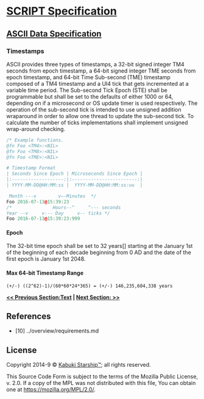 # [SCRIPT Specification](../readme.md)

## [ASCII Data Specification](readme.md)

### Timestamps

ASCII provides three types of timestamps, a 32-bit signed integer TM4 seconds from epoch timestamp, a 64-bit signed integer TME seconds from epoch timestamp, and 64-bit Time Sub-second (TME) timestamp composed of a TM4 timestamp and a UI4 tick that gets incremented at a variable time period. The Sub-second Tick Epoch (STE) shall be programmable but shall be set to the defaults of either 1000 or 64, depending on if a microsecond or OS update timer is used respectively. The operation of the sub-second tick is intended to use unsigned addition wraparound in order to allow one thread to update the sub-second tick. To calculate the number of ticks implementations shall implement unsigned wrap-around checking.

```C++
/* Example functions.
@fn Foo <TM4>:<NIL>
@fn Foo <TM8>:<NIL>
@fn Foo <TME>:<NIL>

# Timestamp Format
| Seconds Since Epoch | Microseconds Since Epoch |
|:-------------------:|:------------------------:|
| YYYY-MM-DD@HH:MM:ss |  YYYY-MM-DD@HH:MM:ss:uu  |

 Month ---v        v—-Minutes  */
Foo 2016-07-13@15:39:23
/*               Hours--^     ^--- seconds
Year --v     v--- Day     v-- ticks */
Foo 2016-07-13@15:39:23:999
```

#### Epoch

The 32-bit time epoch shall be set to 32 years[] starting at the January 1st of the beginning of each decade beginning from 0 AD and the date of the first epoch is January 1st 2048.

#### Max 64-bit Timestamp Range

`(+/-) ((2^62)-1)/(60*60*24*365) = (+/-) 146,235,604,338 years`

**[<< Previous Section:Text](./text.md) | [Next Section: >>](./readme.md)**

## References

* [10] ../overview/requirements.md

## License

Copyright 2014-9 © [Kabuki Starship™](https://kabukistarship.com); all rights reserved.

This Source Code Form is subject to the terms of the Mozilla Public License, v. 2.0. If a copy of the MPL was not distributed with this file, You can obtain one at <https://mozilla.org/MPL/2.0/>.
